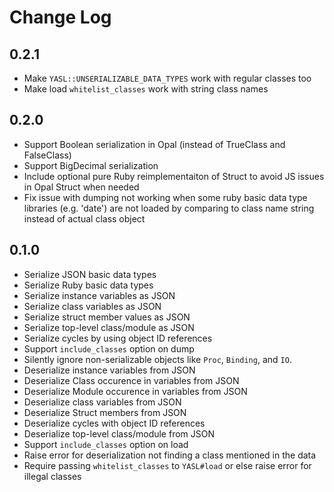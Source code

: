 # Change Log

## 0.2.1

- Make `YASL::UNSERIALIZABLE_DATA_TYPES` work with regular classes too
- Make load `whitelist_classes` work with string class names

## 0.2.0

- Support Boolean serialization in Opal (instead of TrueClass and FalseClass)
- Support BigDecimal serialization
- Include optional pure Ruby reimplementaiton of Struct to avoid JS issues in Opal Struct when needed
- Fix issue with dumping not working when some ruby basic data type libraries (e.g. 'date') are not loaded by comparing to class name string instead of actual class object

## 0.1.0

- Serialize JSON basic data types
- Serialize Ruby basic data types
- Serialize instance variables as JSON
- Serialize class variables as JSON
- Serialize struct member values as JSON
- Serialize top-level class/module as JSON
- Serialize cycles by using object ID references
- Support `include_classes` option on dump
- Silently ignore non-serializable objects like `Proc`, `Binding`, and `IO`.
- Deserialize instance variables from JSON
- Deserialize Class occurence in variables from JSON
- Deserialize Module occurence in variables from JSON
- Deserialize class variables from JSON
- Deserialize Struct members from JSON
- Deserialize cycles with object ID references
- Deserialize top-level class/module from JSON
- Support `include_classes` option on load
- Raise error for deserialization not finding a class mentioned in the data
- Require passing `whitelist_classes` to `YASL#load` or else raise error for illegal classes
